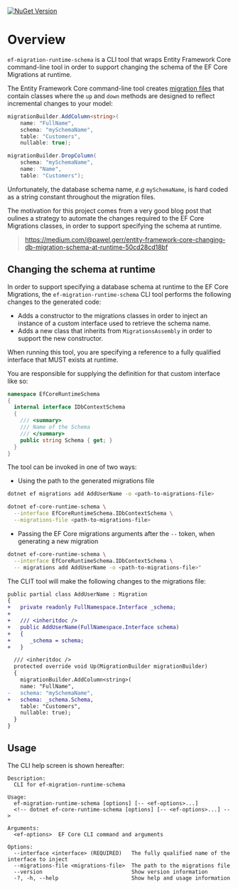 [![NuGet Version](https://img.shields.io/nuget/v/ef-migration-runtime-schema)](https://www.nuget.org/packages/ef-migration-runtime-schema)

# Overview

`ef-migration-runtime-schema` is a CLI tool that wraps Entity Framework Core command-line tool in order to support changing the schema of the EF Core Migrations at runtime.

The Entity Framework Core command-line tool creates [migration files](https://learn.microsoft.com/en-us/ef/core/managing-schemas/migrations/managing?tabs=dotnet-core-cli#add-a-migration) that contain classes where the `up` and `down` methods are designed to reflect incremental changes to your model:

```c#
migrationBuilder.AddColumn<string>(
    name: "FullName",
    schema: "mySchemaName",
    table: "Customers",
    nullable: true);

migrationBuilder.DropColumn(
    schema: "mySchemaName",
    name: "Name",
    table: "Customers");
```

Unfortunately, the database schema name, _e.g_ `mySchemaName`, is hard coded as a string constant throughout the migration files.

The motivation for this project comes from a very good blog post that oulines a strategy to automate the changes required to the EF Core Migrations classes, in order to support specifying the schema at runtime.

> https://medium.com/@pawel.gerr/entity-framework-core-changing-db-migration-schema-at-runtime-50cd28cd18bf

## Changing the schema at runtime

In order to support specifying a database schema at runtime to the EF Core Migrations, the `ef-migration-runtime-schema` CLI tool performs the following changes to the generated code:

- Adds a constructor to the migrations classes in order to inject an instance of a custom interface used to retrieve the schema name.
- Adds a new class that inherits from `MigrationsAssembly` in order to support the new constructor.

When running this tool, you are specifying a reference to a fully qualified interface that MUST exists at runtime.

You are responsible for supplying the definition for that custom interface like so:

```c#
namespace EfCoreRuntimeSchema
{
  internal interface IDbContextSchema 
  {
    /// <summary>
    /// Name of the Schema
    /// </summary>
    public string Schema { get; }
  }
}
```

The tool can be invoked in one of two ways:

- Using the path to the generated migrations file

```bash
dotnet ef migrations add AddUserName -o <path-to-migrations-file>

dotnet ef-core-runtime-schema \
  --interface EfCoreRuntimeSchema.IDbContextSchema \
  --migrations-file <path-to-migrations-file>
```

- Passing the EF Core migrations arguments after the `--` token, when generating a new migration

```bash
dotnet ef-core-runtime-schema \
  --interface EfCoreRuntimeSchema.IDbContextSchema \
  -- migrations add AddUserName -o <path-to-migrations-file>"
```

The CLIT tool will make the following changes to the migrations file:

```patch
public partial class AddUserName : Migration
{
+   private readonly FullNamespace.Interface _schema;
+
+   /// <inheritdoc />
+   public AddUserName(FullNamespace.Interface schema)
+   {
+      _schema = schema;
+   }

  /// <inheritdoc />
  protected override void Up(MigrationBuilder migrationBuilder)
  {
    migrationBuilder.AddColumn<string>(
    name: "FullName",
-   schema: "mySchemaName",
+   schema: _schema.Schema,
    table: "Customers",
    nullable: true);
  }
}
```

## Usage

The CLI help screen is shown hereafter:

```
Description:
  CLI for ef-migration-runtime-schema

Usage:
  ef-migration-runtime-schema [options] [-- <ef-options>...]
  <!-- dotnet ef-core-runtime-schema [options] [-- <ef-options>...] -->

Arguments:
  <ef-options>  EF Core CLI command and arguments

Options:
  --interface <interface> (REQUIRED)   The fully qualified name of the interface to inject
  --migrations-file <migrations-file>  The path to the migrations file
  --version                            Show version information
  -?, -h, --help                       Show help and usage information
  ```
